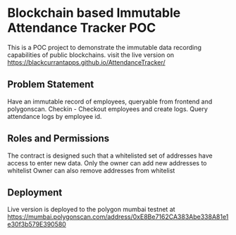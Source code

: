 # Blockchain based Immutable Attendance Tracker POC
This is a POC project to demonstrate the immutable data recording capabilities of public blockchains.
visit the live version on https://blackcurrantapps.github.io/AttendanceTracker/

## Problem Statement
Have an immutable record of employees, queryable from frontend and polygonscan.
Checkin - Checkout employees and create logs.
Query attendance logs by employee id.

## Roles and Permissions
The contract is designed such that a whitelisted set of addresses have access to enter new data.
Only the owner can add new addresses to whitelist
Owner can also remove addresses from whitelist

## Deployment
Live version is deployed to the polygon mumbai testnet at https://mumbai.polygonscan.com/address/0xE8Be7162CA383Abe338A81e1e30f3b579E390580
